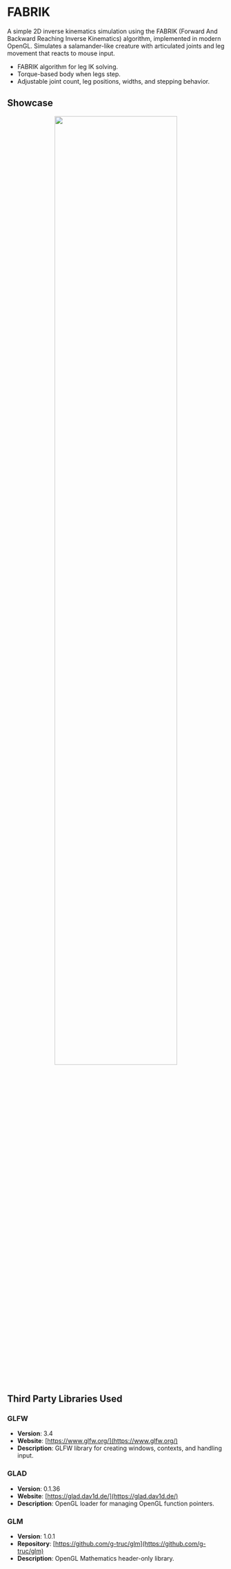 # FABRIK
A simple 2D inverse kinematics simulation using the FABRIK (Forward And Backward Reaching Inverse Kinematics) algorithm, implemented in modern OpenGL. Simulates a salamander-like creature with articulated joints and leg movement that reacts to mouse input.
+ FABRIK algorithm for leg IK solving.
+ Torque-based body when legs step.
+ Adjustable joint count, leg positions, widths, and stepping behavior.

## Showcase
<p align="center">
  <img src="https://github.com/mingthang/FABRIK/blob/master/res/fabrik.gif" width="75%" />
</p>

## Third Party Libraries Used
### GLFW
- **Version**: 3.4
- **Website**: [https://www.glfw.org/](https://www.glfw.org/)
- **Description**: GLFW library for creating windows, contexts, and handling input.

### GLAD
- **Version**: 0.1.36
- **Website**: [https://glad.dav1d.de/](https://glad.dav1d.de/)
- **Description**: OpenGL loader for managing OpenGL function pointers.

### GLM
- **Version**: 1.0.1
- **Repository**: [https://github.com/g-truc/glm](https://github.com/g-truc/glm)
- **Description**: OpenGL Mathematics header-only library.
